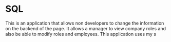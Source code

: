 # SQL
This is an application that allows non developers to change the information on the backend of the page.
It allows a manager to view company roles and also be able to modify roles and employees.
This application uses my s